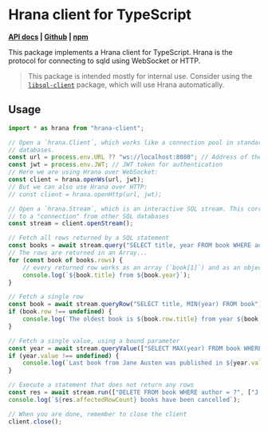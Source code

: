# Hrana client for TypeScript

**[API docs][docs] | [Github][github] | [npm][npm]**

[docs]: https://libsql.org/hrana-client-ts/
[github]: https://github.com/DaBigBlob/hrana-client/
[npm]: https://www.npmjs.com/package/hrana-client

This package implements a Hrana client for TypeScript. Hrana is the protocol for connecting to sqld using WebSocket or HTTP.

> This package is intended mostly for internal use. Consider using the [`libsql-client`][libsql-client] package, which will use Hrana automatically.

[libsql-client]: https://www.npmjs.com/package/libsql-client

## Usage

```typescript
import * as hrana from "hrana-client";

// Open a `hrana.Client`, which works like a connection pool in standard SQL
// databases. 
const url = process.env.URL ?? "ws://localhost:8080"; // Address of the sqld server
const jwt = process.env.JWT; // JWT token for authentication
// Here we are using Hrana over WebSocket:
const client = hrana.openWs(url, jwt);
// But we can also use Hrana over HTTP:
// const client = hrana.openHttp(url, jwt);

// Open a `hrana.Stream`, which is an interactive SQL stream. This corresponds
// to a "connection" from other SQL databases
const stream = client.openStream();

// Fetch all rows returned by a SQL statement
const books = await stream.query("SELECT title, year FROM book WHERE author = 'Jane Austen'");
// The rows are returned in an Array...
for (const book of books.rows) {
    // every returned row works as an array (`book[1]`) and as an object (`book.year`)
    console.log(`${book.title} from ${book.year}`);
}

// Fetch a single row
const book = await stream.queryRow("SELECT title, MIN(year) FROM book");
if (book.row !== undefined) {
    console.log(`The oldest book is ${book.row.title} from year ${book.row[1]}`);
}

// Fetch a single value, using a bound parameter
const year = await stream.queryValue(["SELECT MAX(year) FROM book WHERE author = ?", ["Jane Austen"]]);
if (year.value !== undefined) {
    console.log(`Last book from Jane Austen was published in ${year.value}`);
}

// Execute a statement that does not return any rows
const res = await stream.run(["DELETE FROM book WHERE author = ?", ["J. K. Rowling"]])
console.log(`${res.affectedRowCount} books have been cancelled`);

// When you are done, remember to close the client
client.close();
```
